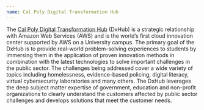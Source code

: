 ```yaml
---
name: Cal Poly Digital Transformation Hub
---
```

The [Cal Poly Digital Transformation Hub](https://dxhub.calpoly.edu/) (DxHub) is a strategic relationship with Amazon Web Services (AWS) and is the world’s first cloud innovation center supported by AWS on a University campus. The primary goal of the DxHub is to provide real-world problem-solving experiences to students by immersing them in the application of proven innovation methods in combination with the latest technologies to solve important challenges in the public sector. The challenges being addressed cover a wide variety of topics including homelessness, evidence-based policing, digital literacy, virtual cybersecurity laboratories and many others. The DxHub leverages the deep subject matter expertise of government, education and non-profit organizations to clearly understand the customers affected by public sector challenges and develops solutions that meet the customer needs.
